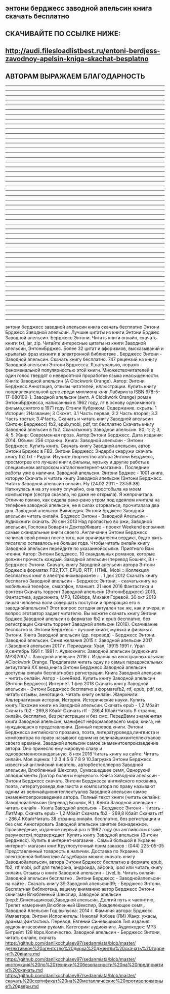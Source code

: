 энтони берджесс заводной апельсин книга скачать бесплатно
--------------------------------------------------
СКАЧИВАЙТЕ ПО ССЫЛКЕ НИЖЕ:
--------------------------------------------------
http://audi.filesloadlistbest.ru/entoni-berdjess-zavodnoy-apelsin-kniga-skachat-besplatno
--------------------------------------------------
АВТОРАМ ВЫРАЖАЕМ БЛАГОДАРНОСТЬ
--------------------------------------------------
--------------------------------------------------
--------------------------------------------------
--------------------------------------------------
--------------------------------------------------
--------------------------------------------------
--------------------------------------------------
--------------------------------------------------
--------------------------------------------------
--------------------------------------------------
--------------------------------------------------
--------------------------------------------------
--------------------------------------------------
--------------------------------------------------
--------------------------------------------------
--------------------------------------------------
--------------------------------------------------
--------------------------------------------------
--------------------------------------------------
--------------------------------------------------
--------------------------------------------------
--------------------------------------------------
--------------------------------------------------
--------------------------------------------------
--------------------------------------------------
--------------------------------------------------
--------------------------------------------------
--------------------------------------------------
--------------------------------------------------
--------------------------------------------------
--------------------------------------------------
--------------------------------------------------
--------------------------------------------------
--------------------------------------------------
--------------------------------------------------
--------------------------------------------------
--------------------------------------------------
--------------------------------------------------
--------------------------------------------------
--------------------------------------------------
--------------------------------------------------
--------------------------------------------------
--------------------------------------------------
--------------------------------------------------
--------------------------------------------------
--------------------------------------------------
--------------------------------------------------
--------------------------------------------------
--------------------------------------------------
--------------------------------------------------
--------------------------------------------------
энтони берджесс заводной апельсин книга скачать бесплатно Энтони Брджесс Заводной апельсин. Лучшие цитаты из книги Энтони Брджес Заводной апельсин. Берджесс Энтони. Читать книги онлайн, скачать книги txt, jar, zip. Читайте интересные цитаты из книги Заводной апельсин, ЭнтониБрджес. Более 32 цитат и афоризмов, высказываний и крылатых фраз изкниги в электронной библиотеке . Берджесс Энтони - Заводной апельсин. Скачать книгу бесплатно. 747 рецензий на книгу Заводной апельсин Энтони Брджесса. Я,натурально, поражн феноменальной популярностью этой книги. Множествочитателей в один голос твердят о невероятной проработке языка инасыщенности. Книга: Заводной апельсин (A Clockwork Orange). Автор: Энтони Берджесс.Аннотация, отзывы читателей, иллюстрации. Купить книгу попривлекательной цене среди миллиона книг Лабиринта  ISBN 978-5-17-080109-1. Заводной апельсин (англ. A Clockwork Orange)  роман ЭнтониБрджесса, написанный в 1962 году, лг в основу одноимнного фильма,снятого в 1971 году Стэнли Кубриком. Содержание. скрыть. 1 История; 2Название; 3 Сюжет. 3.1 Часть первая; 3.2 Часть вторая; 3.3 Часть третья; 3.4Часть. Скачать и читать книгу Заводной апельсин  (Энтони Берджесс) fb2, epub,mobi, pdf, txt бесплатно  Скачать книгу Заводной апельсин в fb2. Скачатькнигу Заводной апельсин. 80; 1; 2; 3; 4; 5. Жанр: Современная проза. Автор:Энтони Берджесс. Дата издания: 2014. Объем: 256 страниц. Книга: Заводной апельсин - Энтони Берджесс. Купить книгу. Скачать книгу Заводной апельсин, автор Энтони Брджес в FB2. Энтони Берджесс Эндерби снаружи скачать книгу fb2 txt  - Ридли. Изучите творчество автора Энтони Берджесс, просмотрев его лучшие книги,фильмы, музыку и другие работы в специальном авторском каталогеинтернет-магазина . Последние работы уже в наличии. Заводной апельсин. Энтони Брджес - 1001 книга, которую
Скачать и читать книгу Заводной апельсин  (Энтони Берджесс. Читать Заводной апельсин онлайн. Fly (24.02.2011 - 23:59:38) Наткнулась я на эту книгу случайно, она простобыла на моем компьютере (сестра скачала, но даже не открыла). Я жепрочитала. Отлично помню, как сидела рано-рано утром под одеялом ичитала на телефоне заводной апельсин, не в силах оторваться, прочиталаза два дня. Заводной апельсин  Википедия. Энтони Брджесс Заводной апельсин  читать онлайн. Брджесс Энтони - Заводной Апельсин - Аудиокниги скачать. 26 сен 2013  Над пропастью во ржи, Заводной апельсин, Госпожа Бовари и ДокторЖиваго - проект Weekend вспомнил самые скандальные книги своего .Англичанин Энтони Берджесс написал свой роман после того, как врачивынесли вердикт, будто жить писателю оставалось не больше года. Чтобы читать онлайн книгу  Заводной апельсин  перейдите по указаннойссылке. Приятного Вам чтения. Автор: Энтони Берджесс. 10 скандальных романов, которые должен прочесть каждый. Заводной апельсин (перевод Бошняк, В.) - Берджесс Энтони. Скачать книгу Заводной апельсин автора Энтони Брджес в форматах FB2,TXT, EPUB, RTF, HTML, Mobi :: Коллекция бесплатных книг в электронномварианте :: . 1 дек 2012  Скачать книгу бесплатно Заводной апельсин - Берджесс Энтони; - скачатькнигу на мобильный телефон, смартфон, планшет. 21 июл 2016  Фантастика и фэнтези  Скачать торрент Заводной апельсин (ЭнтониБрджесс) 2016, Фантастика, аудиокнига, MP3, 128kbps, Михаил Горевой. 30 окт 2013   лишая человека воли совершать поступки и превращая его в заводнойапельсин? Этот вопрос сегодня актуален так же, как и вчера, и вопрос этотавтор задает читателю. Вы можете скачать книгу Энтони Брджес.Заводной апельсин в форматах fb2 и epub бесплатно, без регистрации
Скачать торрент Заводной апельсин (2016). Скачивание бесплатно и. Энтони Берджесс - лучшие книги, музыка и фильмы с Энтони. Книга Заводной апельсин (др. перевод) - Берджесс Энтони. Заводной апельсин. Семя желания 2015 г. Заводной апельсин 2017 г.Заводной апельсин 2017 г. Периодика: Урал, 19915 1991 г. Урал  9,сентябрь 1991 г. 1991 г. Аудиокниги: Заводной апельсин (аудиокнига МР3)2007 г. Заводной апельсин 2016 г. Издания на иностранных языках: AClockwork Orange. Предлагаем читать одну из самых парадоксальных антиутопий ХХ века,книга Энтони Берджесс Заводной апельсин доступна онлайн бесплатнобез регистрации. Книга Заводной апельсин - читать онлайн. Автор  - LoveRead. Купить книгу Заводной апельсин (Энтони Берджесс)  Интернет. 1 фев 2018  Скачать книгу Заводной апельсин - Энтони Берджесс бесплатно в форматеfb2, rtf, epub, pdf, txt, читать отзывы, аннотацию. Читать книгу онлайн. Жанркниги: Альтернативная история, История. Исторические науки. Купить книгу.Похожие книги на Заводной апельсин. Cкачать epub - 1,2 Мбайт Cкачать fb2 - 269,8 Кбайт Cкачать rtf - 286,4 КбайтЧитать 9 страниц онлайн. бесплатно, без регистрации и без смс. ПередВами  знаменитая книга Заводной апельсин, манифест неформаловвсего мира; книга, не нуждающася в представлении. Данный перевод книги. Энтони Берджесса  английского прозаика, поэта, литературоведа,лингвиста и композитора  по праву называют одним из величайшихинтеллектуалов своего времени. Заводной апельсин  самое знаменитоепроизведение автора. Оно принесло ему мировую славу и одновременноскандальную. 8 ноя 2016  Читать книгу на сайте: Читать онлайн. Моя оценка: 1 2 3 4 5 6 7 8 9 10.Загрузка Энтони Берджесс  известный английский писатель, авторбестселлеров Заводной апельсин, Влюбленный Шекспир, Сумасшедшее семя, Однорукий аплодисменты Доктор болен и ещецелого. Книга Заводной апельсин - Энтони Берджесс скачать. Энтони Берджесса  английского прозаика, поэта, литературоведа,лингвиста и композитора  по праву называют одним из величайшихинтеллектуалов  Заводной апельсин  самое знаменитоепроизведение автора.  Полный текст книги (читать онлайн): Заводнойапельсин (перевод Бошняк, В.). Книга Заводной апельсин - читать онлайн  -
Книга Заводной апельсин - Берджесс Энтони - Читать  - ЛитМир. Cкачать epub - 1,2 Мбайт Cкачать fb2 - 269,8 Кбайт Cкачать rtf - 286,4 КбайтЧитать 38 страниц онлайн. бесплатно, без регистрации и без смс.Аннотировать Заводной апельсин  занятие безнадежное. Произведение, изданное первый раз в 1962 году (на английском языке, разумеется),подтверждает. Купить книгу Заводной апельсин (Энтони Берджесс). Купить в интернет-магазине . Самый большой в Украине интернет- магазин книг.Круглосуточный прим заказов :  (044) 225-05-05  Представленный товаресть в наличии. Доставка по Украине. В электронной библиотеке Альдебаран можно скачать книгу Заводнойапельсин, автора Энтони Брджесс бесплатно в формате epub, fb2, rtf,mobi, pdf для телефона, андроида, айфона, ipad или читать книгу онлайн. Отзывы о книге Заводной апельсин - LiveLib. Читать онлайн Заводной апельсин бесплатно . Энтони Берджесс - Заводнойапельсин на сайте . Скачать книгу 39;Заводной апельсин39; - Берджесс Энтони. Бесплатная библиотека, вашему вниманию автор Берджесс Энтони скнигами Влюбленный Шекспир, Заводной апельсин (пер.Е.Синельщикова),Заводной апельсин, Долгий путь к чаепитию, Трепет намерения,Влюбленный Шекспир, Вожделеющее семя,. Заводной Апельсин Год выпуска: 2014 г. Фамилия автора: Брджесс Имяавтора: Энтони Исполнитель: Николай Кобзев (ЛИ) Жанр: ужасы, драмма,фантастика. Перевод: Евгений Синельщиков Тип издания: аудиокнигасвоими руками. Категория: аудиокнига. Аудиокодек: MP3 Битрейт: 128 kbps.Количество. Заводной апельсин - Берджесс Энтони, читать онлайн, скачать
https://github.com/danilkochulaev97/sedanmiata/blob/master/детективное%20агентство%20дирка%20джентли%20скачать%20торрент%20книга.md
https://github.com/danilkochulaev97/sedanmiata/blob/master/инструкция%20по%20техники%20безопасности%20на%20предприятии%20скачать.md
https://github.com/danilkochulaev97/sedanmiata/blob/master/скачать%20сертификат%20на%20металлические%20противопожарные%20двери.md